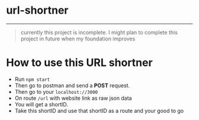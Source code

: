 # url-shortner
***
>currently this project is incomplete. I might plan to complete this project in future when my foundation improves

# How to use this URL shortner

* Run `npm start`
* Then go to postman and send a **POST** request.
* Then go to your `localhost://3000`
* On route `/url` with website link as raw json data
* You will get a shortID.
* Take this shortID and use that shortID as a route and your good to go